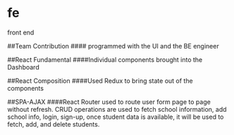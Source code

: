 # fe
front end


##Team Contribution
    #### programmed with the UI and the BE engineer

##React Fundamental
    ####Individual components brought into the Dashboard

##React Composition
    ####Used Redux to bring state out of the components

##SPA-AJAX
    ####React Router used to route user form page to page without refresh. CRUD operations are used to fetch school information, add school info, login, sign-up, once student data is available, it will be used to fetch, add, and delete students.
